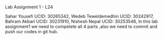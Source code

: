 Lab Assignment 1  -  L24

Sahar Yousefi         UCID: 30265342,
Wedeb Teweldemedhin   UCID: 30242917,
Bahram Akbari         UCID: 30231910,
Nishesh Nepal         UCID: 30253546,
In this lab assignment1 we need to compelete all 4 parts ,also we need to commit and push our codes in git hub.
